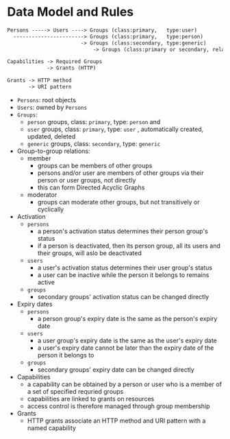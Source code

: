 
# Data Model and Rules

```txt
Persons -----> Users ----> Groups (class:primary,   type:user)
  -----------------------> Groups (class:primary,   type:person)
                        -> Groups (class:secondary, type:generic)
                            -> Groups (class:primary or secondary, relations: members, moderators)

Capabilities -> Required Groups
             -> Grants (HTTP)

Grants -> HTTP method
       -> URI pattern
```

- `Persons`: root objects
- `Users`: owned by `Persons`
- `Groups`:
    - `person` groups, class: `primary`, type: `person` and
    - `user` groups, class: `primary`, type: `user` , automatically created, updated, deleted
    - `generic` groups, class: `secondary`, type: `generic`
- Group-to-group relations:
    - member
        - groups can be members of other groups
        - persons and/or user are members of other groups via their person or user groups, not directly
        - this can form Directed Acyclic Graphs
    - moderator
        - groups can moderate other groups, but not transitively or cyclically
- Activation
    - `persons`
        - a person's activation status determines their person group's status
        - if a person is deactivated, then its person group, all its users and their groups, will aslo be deactivated
    - `users`
        - a user's activation status determines their user group's status
        - a user can be inactive while the person it belongs to remains active
    - `groups`
        - secondary groups' activation status can be changed directly
- Expiry dates
    - `persons`
        - a person group's expiry date is the same as the person's expiry date
    - `users`
        - a user group's expiry date is the same as the user's expiry date
        - a user's expiry date cannot be later than the expiry date of the person it belongs to
    - `groups`
        - secondary groups' expiry date can be changed directly
- Capabilities
    - a capability can be obtained by a person or user who is a member of a set of specified requried groups
    - capabilities are linked to grants on resources
    - access control is therefore managed through group membership
- Grants
    - HTTP grants associate an HTTP method and URI pattern with a named capability
